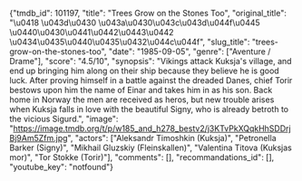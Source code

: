 {"tmdb_id": 101197, "title": "Trees Grow on the Stones Too", "original_title": "\u0418 \u043d\u0430 \u043a\u0430\u043c\u043d\u044f\u0445 \u0440\u0430\u0441\u0442\u0443\u0442 \u0434\u0435\u0440\u0435\u0432\u044c\u044f", "slug_title": "trees-grow-on-the-stones-too", "date": "1985-09-05", "genre": ["Aventure / Drame"], "score": "4.5/10", "synopsis": "Vikings attack Kuksja's village, and end up bringing him along on their ship because they believe he is good luck. After proving himself in a battle against the dreaded Danes, chief Torir bestows upon him the name of Einar and takes him in as his son. Back home in Norway the men are received as heros, but new trouble arises when Kuksja falls in love with the beautiful Signy, who is already betroth to the vicious Sigurd.", "image": "https://image.tmdb.org/t/p/w185_and_h278_bestv2/j3KTvPkXQqkHhSDDrjBj9Am5Zfm.jpg", "actors": ["Aleksandr Timoshkin (Kuksja)", "Petronella Barker (Signy)", "Mikhail Gluzskiy (Fleinskallen)", "Valentina Titova (Kuksjas mor)", "Tor Stokke (Torir)"], "comments": [], "recommandations_id": [], "youtube_key": "notfound"}